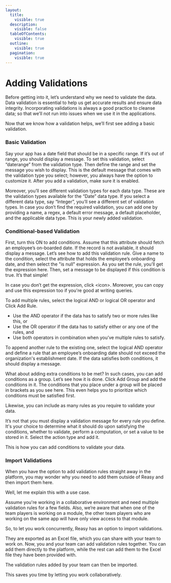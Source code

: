 ```yaml
---
layout:
  title:
    visible: true
  description:
    visible: false
  tableOfContents:
    visible: true
  outline:
    visible: true
  pagination:
    visible: true
---
```


# Adding Validations&#x20;

Before getting into it, let’s understand why we need to validate the data. Data validation is essential to help us get accurate results and ensure data integrity. Incorporating validations is always a good practice to cleanse data; so that we’ll not run into issues when we use it in the applications.

Now that we know how a validation helps, we’ll first see adding a basic validation.

### Basic Validation&#x20;

Say your app has a date field that should be in a specific range. If it’s out of range, you should display a message. To set this validation, select “daterange” from the validation type. Then define the range and set the message you wish to display. This is the default message that comes with the validation type you select; however, you always have the option to customize it. After you add a validation, make sure it is enabled.

Moreover, you’ll see different validation types for each data type. These are the validation types available for the “Date” data type. If you select a different data type, say “Integer”, you’ll see a different set of validation types. In case you don’t find the required validation, you can add one by providing a name, a regex, a default error message, a default placeholder, and the applicable data type. This is your newly added validation.

### Conditional-based Validation&#x20;

First, turn this ON to add conditions. Assume that this attribute should fetch an employee’s on-boarded date. If the record is not available, it should display a message. Let’s see how to add this validation rule. Give a name to the condition, select the attribute that holds the employee’s onboarding date, and then select the "is null" expression. As you set the rule, you’ll get the expression here. Then, set a message to be displayed if this condition is true. It’s that simple!

In case you don’t get the expression, click \<icon>. Moreover, you can copy and use this expression too if you're good at writing queries.

To add multiple rules, select the logical AND or logical OR operator and Click Add Rule.&#x20;

* Use the AND operator if the data has to satisfy two or more rules like this, or
* Use the OR operator if the data has to satisfy either or any one of the rules, and
* Use both operators in combination when you’ve multiple rules to satisfy.

To append another rule to the existing one, select the logical AND operator and define a rule that an employee’s onboarding date should not exceed the organization's establishment date. If the data satisfies both conditions, it should display a message.

What about adding extra conditions to be met? In such cases, you can add conditions as a group. Let’s see how it is done. Click Add Group and add the conditions in it. The conditions that you place under a group will be placed in brackets as you see here. This even helps you to prioritize which conditions must be satisfied first.

Likewise, you can include as many rules as you require to validate your data.

It’s not that you must display a validation message for every rule you define. It's your choice to determine what it should do upon satisfying the conditions, whether to validate, perform a computation, or set a value to be stored in it. Select the action type and add it.&#x20;

This is how you can add conditions to validate your data.

### Import Validations

When you have the option to add validation rules straight away in the platform, you may wonder why you need to add them outside of Reasy and then import them here.

Well, let me explain this with a use case.

Assume you're working in a collaborative environment and need multiple validation rules for a few fields. Also, we’re aware that when one of the team players is working on a module, the other team players who are working on the same app will have only view access to that module.

So, to let you work concurrently, Reasy has an option to import validations.

They are exported as an Excel file, which you can share with your team to work on. Now, you and your team can add validation rules together. You can add them directly to the platform, while the rest can add them to the Excel file they have been provided with.

The validation rules added by your team can then be imported.

This saves you time by letting you work collaboratively.
